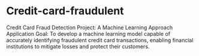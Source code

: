 # Credit-card-fraudulent
Credit Card Fraud Detection Project: A Machine Learning Approach
Application Goal:
To develop a machine learning model capable of accurately identifying fraudulent credit card transactions, enabling financial institutions to mitigate losses and protect their customers.

